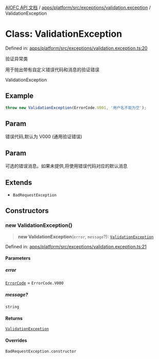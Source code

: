 [AIOFC API 文档](../../../../../../index.md) / [apps/platform/src/exceptions/validation.exception](../index.md) / ValidationException

# Class: ValidationException

Defined in: [apps/platform/src/exceptions/validation.exception.ts:20](https://github.com/aiofc-nx/aiofc-nx-20250117/blob/67a7c164367a9389d2ffea309275a0822750a8a2/apps/platform/src/exceptions/validation.exception.ts#L20)

验证异常类

用于抛出带有自定义错误代码和消息的验证错误

 ValidationException

## Example

```ts
throw new ValidationException(ErrorCode.V001, '用户名不能为空');
```

## Param

错误代码,默认为 V000 (通用验证错误)

## Param

可选的错误消息。如果未提供,将使用错误代码对应的默认消息

## Extends

- `BadRequestException`

## Constructors

### new ValidationException()

> **new ValidationException**(`error`, `message`?): [`ValidationException`](ValidationException.md)

Defined in: [apps/platform/src/exceptions/validation.exception.ts:21](https://github.com/aiofc-nx/aiofc-nx-20250117/blob/67a7c164367a9389d2ffea309275a0822750a8a2/apps/platform/src/exceptions/validation.exception.ts#L21)

#### Parameters

##### error

[`ErrorCode`](../../../common/constants/error-code.constant/enumerations/ErrorCode.md) = `ErrorCode.V000`

##### message?

`string`

#### Returns

[`ValidationException`](ValidationException.md)

#### Overrides

`BadRequestException.constructor`
